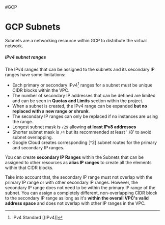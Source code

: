 #GCP 

# GCP Subnets

Subnets are a networking resource within GCP to distribute the virtual network. 


##### IPv4 subnet ranges

The IPv4 ranges that can be assigned to the subnets and its secondary IP ranges have some limitations: 

* Each primary or secondary IPv4[^1] ranges for a subnet must be unique CIDR blocks within the VPC. 
* The number of secondary IP addresses that can be defined are limited and can be seen in **Quotas and Limits** section within the project.
* When a subnet is created, the IPv4 range can be expanded **but no replaced with a new range or shrunk**. 
* The secondary IP ranges can only be replaced if no instances are using the range. 
* Longest subnet mask is `/29` allowing **at least IPv8 addresses**
* Shorter subnet mask is `/4` but its recommended at least ' /8' to avoid subnet overlapping. 
* Google Cloud creates corresponding [^2] subnet routes for the primary and secondary IP ranges. 

You can create **secondary IP Ranges** within the Subnets that can be assigned to other resources as **alias IP ranges** to create all the elements within that CIDR blocks. 

Take into account that, the secondary IP range must not overlap with the primary IP range or with other secondary IP ranges. 
However, the secondary IP range does not need to be within the primary IP range of the subnet. You can assign a completely different, non-overlapping CIDR block to the secondary IP range as long as it's **within the overall VPC's valid address space** and does not overlap with other IP ranges in the VPC.



[^1]: IPv4 Standard [[IPv4]]
